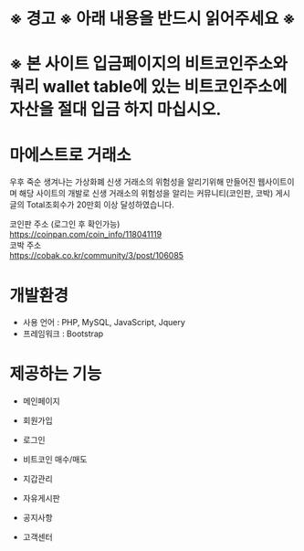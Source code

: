 # ※ 경고 ※ 아래 내용을 반드시 읽어주세요 ※
# ※ 본 사이트 입금페이지의 비트코인주소와 쿼리 wallet table에 있는 비트코인주소에 자산을 절대 입금 하지 마십시오.
# 마에스트로 거래소
우후 죽순 생겨나는 가상화폐 신생 거래소의 위험성을 알리기위해 만들어진 웹사이트이며 해당 사이트의 개발로 신생 거래소의 위험성을 알리는 커뮤니티(코인판, 코박) 게시글의 Total조회수가 20만회 이상 달성하였습니다.

코인판 주소 (로그인 후 확인가능)<BR>
https://coinpan.com/coin_info/118041119<BR>
코박 주소<BR>
https://cobak.co.kr/community/3/post/106085

# 개발환경
* 사용 언어 : PHP, MySQL, JavaScript, Jquery
* 프레임워크 : Bootstrap

# 제공하는 기능
* 메인페이지

* 회원가입

* 로그인

* 비트코인 매수/매도

* 지갑관리

* 자유게시판

* 공지사항

* 고객센터
